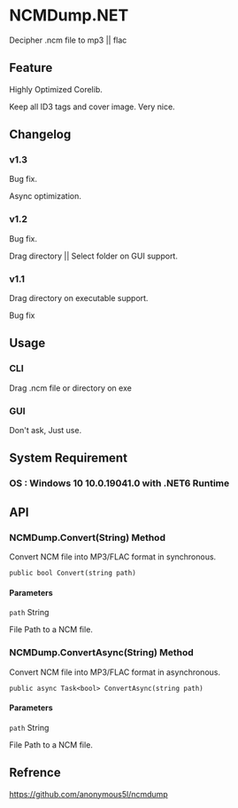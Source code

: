 # NCMDump.NET

Decipher .ncm file to mp3 || flac

## Feature

Highly Optimized Corelib.

Keep all ID3 tags and cover image. Very nice.

## Changelog

### v1.3

Bug fix.

Async optimization.

### v1.2

Bug fix.

Drag directory || Select folder on GUI support.

### v1.1

Drag directory on executable support.

Bug fix

## Usage

### CLI

Drag .ncm file or directory on exe

### GUI

Don't ask, Just use.

## System Requirement

### OS : Windows 10 10.0.19041.0 with .NET6 Runtime

## API

### NCMDump.Convert(String) Method

Convert NCM file into MP3/FLAC format in synchronous.

```
public bool Convert(string path)
```
#### Parameters

```path``` String

File Path to a NCM file.


### NCMDump.ConvertAsync(String) Method

Convert NCM file into MP3/FLAC format in asynchronous.

```
public async Task<bool> ConvertAsync(string path)
```
#### Parameters

```path``` String

File Path to a NCM file.


## Refrence

<https://github.com/anonymous5l/ncmdump>
